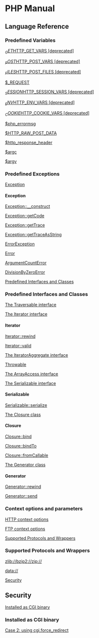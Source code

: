 # PHP Manual

## Language Reference

### Predefined Variables

[$_GET$HTTP_GET_VARS [deprecated]](/www.php.net_reserved.variables.get.php.md)

[$_POST$HTTP_POST_VARS [deprecated]](/www.php.net_reserved.variables.post.php.md)

[$_FILES$HTTP_POST_FILES [deprecated]](/www.php.net_reserved.variables.files.php.md)

[$_REQUEST](/www.php.net_reserved.variables.request.php.md)

[$_SESSION$HTTP_SESSION_VARS [deprecated]](/www.php.net_reserved.variables.session.php.md)

[$_ENV$HTTP_ENV_VARS [deprecated]](/www.php.net_reserved.variables.environment.php.md)

[$_COOKIE$HTTP_COOKIE_VARS [deprecated]](/www.php.net_reserved.variables.cookies.php.md)

[$php_errormsg](/www.php.net_reserved.variables.phperrormsg.php.md)

[$HTTP_RAW_POST_DATA](/www.php.net_reserved.variables.httprawpostdata.php.md)

[$http_response_header](/www.php.net_reserved.variables.httpresponseheader.php.md)

[$argc](/www.php.net_reserved.variables.argc.php.md)

[$argv](/www.php.net_reserved.variables.argv.php.md)

### Predefined Exceptions

[Exception](/www.php.net_class.exception.php.md)

#### Exception

[Exception::__construct](/www.php.net_exception.construct.php.md)

[Exception::getCode](/www.php.net_exception.getcode.php.md)

[Exception::getTrace](/www.php.net_exception.gettrace.php.md)

[Exception::getTraceAsString](/www.php.net_exception.gettraceasstring.php.md)

[ErrorException](/www.php.net_class.errorexception.php.md)

[Error](/www.php.net_class.error.php.md)

[ArgumentCountError](/www.php.net_class.argumentcounterror.php.md)

[DivisionByZeroError](/www.php.net_class.divisionbyzeroerror.php.md)

[Predefined Interfaces and Classes](/www.php.net_reserved.interfaces.php.md)

### Predefined Interfaces and Classes

[The Traversable interface](/www.php.net_class.traversable.php.md)

[The Iterator interface](/www.php.net_class.iterator.php.md)

#### Iterator

[Iterator::rewind](/www.php.net_iterator.rewind.php.md)

[Iterator::valid](/www.php.net_iterator.valid.php.md)

[The IteratorAggregate interface](/www.php.net_class.iteratoraggregate.php.md)

[Throwable](/www.php.net_class.throwable.php.md)

[The ArrayAccess interface](/www.php.net_class.arrayaccess.php.md)

[The Serializable interface](/www.php.net_class.serializable.php.md)

#### Serializable

[Serializable::serialize](/www.php.net_serializable.serialize.php.md)

[The Closure class](/www.php.net_class.closure.php.md)

#### Closure

[Closure::bind](/www.php.net_closure.bind.php.md)

[Closure::bindTo](/www.php.net_closure.bindto.php.md)

[Closure::fromCallable](/www.php.net_closure.fromcallable.php.md)

[The Generator class](/www.php.net_class.generator.php.md)

#### Generator

[Generator::rewind](/www.php.net_generator.rewind.php.md)

[Generator::send](/www.php.net_generator.send.php.md)

### Context options and parameters

[HTTP context options](/www.php.net_context.http.php.md)

[FTP context options](/www.php.net_context.ftp.php.md)

[Supported Protocols and Wrappers](/www.php.net_wrappers.php.md)

### Supported Protocols and Wrappers

[zlib://bzip2://zip://](/www.php.net_wrappers.compression.php.md)

[data://](/www.php.net_wrappers.data.php.md)

[Security](/www.php.net_security.php.md)

## Security

[Installed as CGI binary](/www.php.net_security.cgi-bin.php.md)

### Installed as CGI binary

[Case 2: using cgi.force_redirect](/www.php.net_security.cgi-bin.force-redirect.php.md)

